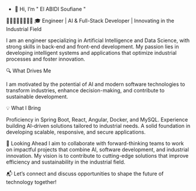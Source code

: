 - 👋 Hi, I’m " El ABIDI Soufiane "
  
🛑🛑🛑🛑🛑🛑🛑🛑
🎓 Engineer | AI & Full-Stack Developer | Innovating in the Industrial Field

I am an engineer specializing in Artificial Intelligence and Data Science,
with strong skills in back-end and front-end development. 
My passion lies in developing intelligent systems and applications that optimize
industrial processes and foster innovation.

🔍 What Drives Me

I am motivated by the potential of AI and modern software technologies to transform industries, 
enhance decision-making, and contribute to sustainable development.

💡 What I Bring

Proficiency in Spring Boot, React, Angular, Docker, and MySQL.
Experience building AI-driven solutions tailored to industrial needs.
A solid foundation in developing scalable, responsive, and secure applications.

🌟 Looking Ahead
I aim to collaborate with forward-thinking teams to work on impactful projects that combine AI,
software development, and industrial innovation. 
My vision is to contribute to cutting-edge solutions that improve efficiency and sustainability in the industrial field.

📬 Let’s connect and discuss opportunities to shape the future of technology together!

